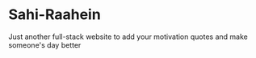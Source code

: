 # Sahi-Raahein
Just another full-stack website to add your motivation quotes and make someone's day better

